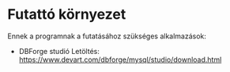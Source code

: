 # Futattó környezet
Ennek a programnak a futatásához szükséges alkalmazások:
  - DBForge studió        Letöltés: https://www.devart.com/dbforge/mysql/studio/download.html
